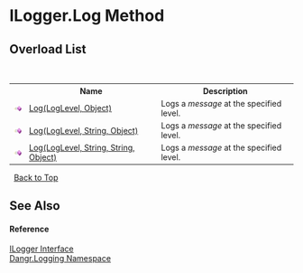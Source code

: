 # ILogger.Log Method 
 


## Overload List
&nbsp;<table><tr><th></th><th>Name</th><th>Description</th></tr><tr><td>![Public method](media/pubmethod.gif "Public method")</td><td><a href="M_Dangr_Logging_ILogger_Log">Log(LogLevel, Object)</a></td><td>
Logs a *message* at the specified level.</td></tr><tr><td>![Public method](media/pubmethod.gif "Public method")</td><td><a href="M_Dangr_Logging_ILogger_Log_1">Log(LogLevel, String, Object)</a></td><td>
Logs a *message* at the specified level.</td></tr><tr><td>![Public method](media/pubmethod.gif "Public method")</td><td><a href="M_Dangr_Logging_ILogger_Log_2">Log(LogLevel, String, String, Object)</a></td><td>
Logs a *message* at the specified level.</td></tr></table>&nbsp;
<a href="#ilogger.log-method">Back to Top</a>

## See Also


#### Reference
<a href="T_Dangr_Logging_ILogger">ILogger Interface</a><br /><a href="N_Dangr_Logging">Dangr.Logging Namespace</a><br />